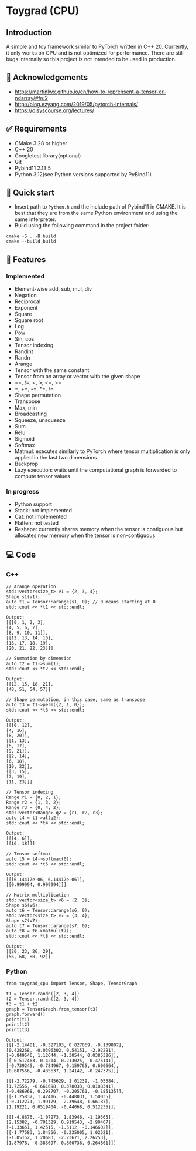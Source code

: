 # Toygrad (CPU)

## Introduction

A simple and toy framework similar to PyTorch written in C++ 20. Currently, it only works on CPU and is not optimized
for performance. There are still bugs internally so this project is not intended to be used in production.

## :raised_hands: Acknowledgements

* https://martinlwx.github.io/en/how-to-reprensent-a-tensor-or-ndarray/#fn:2
* http://blog.ezyang.com/2019/05/pytorch-internals/
* https://dlsyscourse.org/lectures/

## :white_check_mark: Requirements

* CMake 3.28 or higher
* C++ 20
* Googletest library(optional)
* Git
* Pybind11 2.13.5
* Python 3.12(see Python versions supported by PyBind11)

## :rocket: Quick start

* Insert path to `Python.h` and the include path of Pybind11 in CMAKE. It is best that they are from the same Python
  environment and using the same interpreter.
* Build using the following command in the project folder:

```
cmake -S . -B build
cmake --build build
```

## :rocket: Features

### Implemented

* Element-wise add, sub, mul, div
* Negation
* Reciprocal
* Exponent
* Square
* Square root
* Log
* Pow
* Sin, cos
* Tensor indexing
* Randint
* Randn
* Arange
* Tensor with the same constant
* Tensor from an array or vector with the given shape
* ==, !=, <, >, <=, >=
* =, +=, -=, *=, /=
* Shape permutation
* Transpose
* Max, min
* Broadcasting
* Squeeze, unsqueeze
* Sum
* Relu
* Sigmoid
* Softmax
* Matmul: executes similarly to PyTorch where tensor multiplication is only applied in the last two
  dimensions
* Backprop
* Lazy execution: waits until the computational graph is forwarded to compute tensor values

### In progress

* Python support
* Stack: not implemented
* Cat: not implemented
* Flatten: not tested
* Reshape: currently shares memory when the tensor is contiguous but allocates new memory when the tensor is
  non-contiguous

## :computer: Code

### C++

```
// Arange operation
std::vector<size_t> v1 = {2, 3, 4};
Shape s1(v1);
auto t1 = Tensor::arange(s1, 0); // 0 means starting at 0
std::cout << *t1 << std::endl;

Output:
[[[0, 1, 2, 3], 
[4, 5, 6, 7], 
[8, 9, 10, 11]], 
[[12, 13, 14, 15], 
[16, 17, 18, 19], 
[20, 21, 22, 23]]]

// Summation by dimension
auto t2 = t1->sum(1);
std::cout << *t2 << std::endl;

Output:
[[12, 15, 18, 21], 
[48, 51, 54, 57]]

// Shape permutation, in this case, same as transpose
auto t3 = t1->perm({2, 1, 0});
std::cout << *t3 << std::endl;

Output:
[[[0, 12], 
[4, 16], 
[8, 20]], 
[[1, 13], 
[5, 17], 
[9, 21]], 
[[2, 14], 
[6, 18], 
[10, 22]], 
[[3, 15], 
[7, 19], 
[11, 23]]]

// Tensor indexing
Range r1 = {0, 2, 1};
Range r2 = {1, 3, 2};
Range r3 = {0, 4, 2};
std::vector<Range> q2 = {r1, r2, r3};
auto t4 = t1->at(q2);
std::cout << *t4 << std::endl;

Output:
[[[4, 6]], 
[[16, 18]]]

// Tensor softmax
auto t5 = t4->softmax(0);
std::cout << *t5 << std::endl;

Output:
[[[6.14417e-06, 6.14417e-06]], 
[[0.999994, 0.999994]]]

// Matrix multiplication
std::vector<size_t> v6 = {2, 3};
Shape s6(v6);
auto t6 = Tensor::arange(s6, 0);
std::vector<size_t> v7 = {3, 4};
Shape s7(v7);
auto t7 = Tensor::arange(s7, 0);
auto t8 = t6->matmul(t7);
std::cout << *t8 << std::endl;

Output:
[[20, 23, 26, 29], 
[56, 68, 80, 92]]
```

### Python

```
from toygrad_cpu import Tensor, Shape, TensorGraph

t1 = Tensor.randn([2, 3, 4])
t2 = Tensor.randn([2, 3, 4])
t3 = t1 + t2
graph = TensorGraph.from_tensor(t3)
graph.forward()
print(t1)
print(t2)
print(t3)

Output:
[[[-2.14481, -0.327103, 0.827069, -0.139807], 
[0.428268, -0.0396302, 0.54151, -2.92291], 
[-0.849546, 1.12644, -1.30544, 0.0385326]], 
[[-0.517463, 0.4214, 0.213025, -0.475141], 
[-0.739245, -0.784967, 0.159765, 0.600664], 
[0.687566, -0.435637, 1.24142, -0.247375]]]

[[[-2.72279, -0.745629, 1.01239, -1.05384], 
[1.72556, -0.661698, 0.378033, 0.0188341], 
[-0.486968, 0.298707, -0.205761, -0.185135]], 
[[-1.25837, 1.42416, -0.448031, 1.50035], 
[-0.312271, 1.99179, -2.39648, 1.66187], 
[1.19221, 0.0519404, -0.44068, 0.512235]]]

[[[-4.8676, -1.07273, 1.83946, -1.19365], 
[2.15382, -0.701329, 0.919543, -2.90407], 
[-1.33651, 1.42515, -1.5112, -0.146602]], 
[[-1.77583, 1.84556, -0.235005, 1.02521], 
[-1.05152, 1.20683, -2.23671, 2.26253], 
[1.87978, -0.383697, 0.800736, 0.264861]]]
```